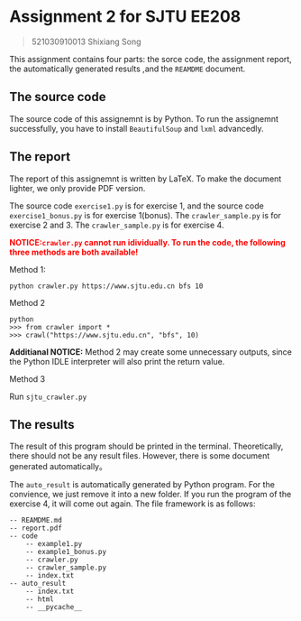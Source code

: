 # Assignment 2 for SJTU EE208
> 521030910013 Shixiang Song

This assignment contains four parts: the sorce code, the assignment report, the automatically generated results ,and the ```REAMDME``` document.

## The source code
The source code of this assignemnt is by Python. To run the assignemnt successfully, you have to install ```BeautifulSoup``` and ```lxml``` advancedly.

## The report
The report of this assignemnt is written by LaTeX. To make the document lighter, we only provide PDF version.

The source code  `exercise1.py` is for exercise 1, and the source code `exercise1_bonus.py` is for exercise 1(bonus). The `crawler_sample.py` is for exercise 2 and 3. The `crawler_sample.py` is for exercise 4.

<font color = red><strong>
**NOTICE:``crawler.py`` cannot run idividually. To run the code, the following three methods are both available!**
</strong></font>

Method 1:
```
python crawler.py https://www.sjtu.edu.cn bfs 10
```
Method 2
```
python
>>> from crawler import *
>>> crawl("https://www.sjtu.edu.cn", "bfs", 10)
```
**Additianal NOTICE:** Method 2 may create some unnecessary outputs, since the Python IDLE interpreter will also print the return value.

Method 3

Run `sjtu_crawler.py`

## The results
The result of this program should be printed in the terminal. Theoretically, there should not be any result files. However, there is some document generated automatically。

The ```auto_result``` is automatically generated by Python program. For the convience, we just remove it into a new folder. If you run the program of the exercise 4, it will come out again.
The file framework is as follows:

    -- REAMDME.md
    -- report.pdf
    -- code
        -- example1.py
        -- example1_bonus.py
        -- crawler.py
        -- crawler_sample.py
        -- index.txt
    -- auto_result
        -- index.txt
        -- html
        -- __pycache__

